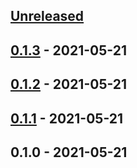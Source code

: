 <a name="unreleased"></a>
## [Unreleased]


<a name="0.1.3"></a>
## [0.1.3] - 2021-05-21

<a name="0.1.2"></a>
## [0.1.2] - 2021-05-21

<a name="0.1.1"></a>
## [0.1.1] - 2021-05-21

<a name="0.1.0"></a>
## 0.1.0 - 2021-05-21

[Unreleased]: https://github.com/davidandradeduarte/repo-template/compare/0.1.3...HEAD
[0.1.3]: https://github.com/davidandradeduarte/repo-template/compare/0.1.2...0.1.3
[0.1.2]: https://github.com/davidandradeduarte/repo-template/compare/0.1.1...0.1.2
[0.1.1]: https://github.com/davidandradeduarte/repo-template/compare/0.1.0...0.1.1

